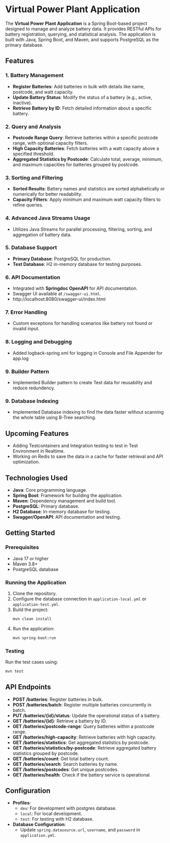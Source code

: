 # Virtual Power Plant Application

The **Virtual Power Plant Application** is a Spring Boot-based project designed to manage and analyze battery data. It provides RESTful APIs for battery registration, querying, and statistical analysis. The application is built with Java, Spring Boot, and Maven, and supports PostgreSQL as the primary database.

## Features

### 1. **Battery Management**
- **Register Batteries**: Add batteries in bulk with details like name, postcode, and watt capacity.
- **Update Battery Status**: Modify the status of a battery (e.g., active, inactive).
- **Retrieve Battery by ID**: Fetch detailed information about a specific battery.

### 2. **Query and Analysis**
- **Postcode Range Query**: Retrieve batteries within a specific postcode range, with optional capacity filters.
- **High Capacity Batteries**: Fetch batteries with a watt capacity above a specified threshold.
- **Aggregated Statistics by Postcode**: Calculate total, average, minimum, and maximum capacities for batteries grouped by postcode.

### 3. **Sorting and Filtering**
- **Sorted Results**: Battery names and statistics are sorted alphabetically or numerically for better readability.
- **Capacity Filters**: Apply minimum and maximum watt capacity filters to refine queries.

### 4. **Advanced Java Streams Usage**
- Utilizes Java Streams for parallel processing, filtering, sorting, and aggregation of battery data.

### 5. **Database Support**
- **Primary Database**: PostgreSQL for production.
- **Test Database**: H2 in-memory database for testing purposes.

### 6. **API Documentation**
- Integrated with **Springdoc OpenAPI** for API documentation.
- Swagger UI available at `/swagger-ui.html`.
- http://localhost:8080/swagger-ui/index.html

### 7. **Error Handling**
- Custom exceptions for handling scenarios like battery not found or invalid input.

### 8. **Logging and Debugging**
- Added logback-spring.xml for logging in Console and File Appender for app.log

### 9. **Builder Pattern**
- Implemented Builder pattern to create Test data for reusability and reduce redundency.

### 9. **Database Indexing**
- Implemented Database indexing to find the data faster without scanning the whole table using B-Tree searching.

## Upcoming Features
- Adding Testcontainers and Integration testing to test in Test Environment in Realtime.
- Working on Redis to save the data in a cache for faster retrieval and API optimization.

## Technologies Used
- **Java**: Core programming language.
- **Spring Boot**: Framework for building the application.
- **Maven**: Dependency management and build tool.
- **PostgreSQL**: Primary database.
- **H2 Database**: In-memory database for testing.
- **Swagger/OpenAPI**: API documentation and testing.

## Getting Started

### Prerequisites
- Java 17 or higher
- Maven 3.8+
- PostgreSQL database

### Running the Application
1. Clone the repository.
2. Configure the database connection in `application-local.yml` or `application-test.yml`.
3. Build the project:
   ```bash
   mvn clean install
   ```
4. Run the application:
   ```bash
   mvn spring-boot:run
   ```

### Testing
Run the test cases using:
```bash
mvn test
```

## API Endpoints
- **POST /batteries**: Register batteries in bulk.
- **POST /batteries/batch**: Register multiple batteries concurrently in batch.
- **PUT /batteries/{id}/status**: Update the operational status of a battery.
- **GET /batteries/{id}**: Retrieve a battery by ID.
- **GET /batteries/postcode-range**: Query batteries within a postcode range.
- **GET /batteries/high-capacity**: Retrieve batteries with high capacity.
- **GET /batteries/statistics**: Get aggregated statistics by postcode.
- **GET /batteries/statistics/by-postcode**: Retrieve aggregated battery statistics grouped by postcode.
- **GET /batteries/count**: Get total battery count.
- **GET /batteries/search**: Search batteries by name.
- **GET /batteries/postcodes**: Get unique postcodes.
- **GET /batteries/health**: Check if the battery service is operational.

## Configuration
- **Profiles**:
    - `dev`: For development with postgres database.
    - `local`: For local development.
    - `test`: For testing with H2 database.
- **Database Configuration**:
    - Update `spring.datasource.url`, `username`, and `password` in `application.yml`.

